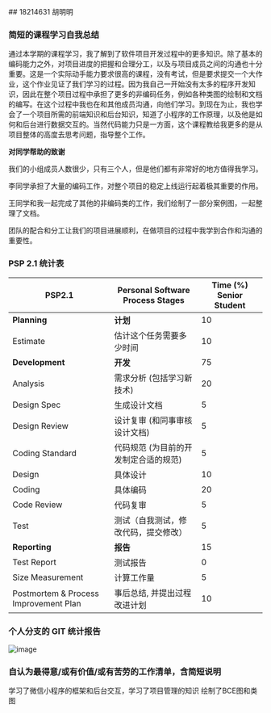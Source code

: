 ﻿﻿﻿﻿﻿﻿﻿## 18214631 胡明明### 简短的课程学习自我总结通过本学期的课程学习，我了解到了软件项目开发过程中的更多知识。除了基本的编码能力之外，对项目进度的把握和合理分工，以及与项目成员之间的沟通也十分重要。这是一个实际动手能力要求很高的课程，没有考试，但是要求提交一个大作业，这个作业见证了我们学习的过程。因为我自己一开始没有太多的程序开发知识，因此在整个项目过程中承担了更多的非编码任务，例如各种类图的绘制和文档的编写。在这个过程中我也在和其他成员沟通，向他们学习。到现在为止，我也学会了一个项目所需的前端知识和后台知识，知道了小程序的工作原理，以及他是如何和后台进行数据交互的。当然代码能力只是一方面，这个课程教给我更多的是从项目整体的高度去思考问题，指导整个工作。**对同学帮助的致谢**我们的小组成员人数很少，只有三个人，但是他们都有非常好的地方值得我学习。李同学承担了大量的编码工作，对整个项目的稳定上线运行起着极其重要的作用。王同学和我一起完成了其他的非编码类的工作，我们绘制了一部分案例图，一起整理了文档。团队的配合和分工让我们的项目进展顺利，在做项目的过程中我学到合作和沟通的重要性。### PSP 2.1 统计表 PSP2.1       | Personal Software Process Stages| Time (%) Senior Student |------------ | ------------------------------- | ----------------------- |**Planning** | **计划** | 10 |Estimate  | 估计这个任务需要多少时间 | 10 |**Development**  | **开发** | 75 |Analysis   | 需求分析 (包括学习新技术) | 20 |Design Spec| 生成设计文档 | 5 |Design Review| 设计复审 (和同事审核设计文档)| 5 |Coding Standard| 代码规范 (为目前的开发制定合适的规范)| 5 |Design|具体设计| 10 |Coding|具体编码| 20 |Code Review| 代码复审| 5 |Test|测试（自我测试，修改代码，提交修改）| 5 |**Reporting** | **报告** | 15 |Test Report | 测试报告 | 0 |Size Measurement | 计算工作量 |5 |Postmortem & Process Improvement Plan| 事后总结, 并提出过程改进计划 | 10 |### 个人分支的 GIT 统计报告![image](https://github.com/resisterdkdk/Mini-Program-for-used-books/raw/master/7_design/18214631.png)### 自认为最得意/或有价值/或有苦劳的工作清单，含简短说明学习了微信小程序的框架和后台交互，学习了项目管理的知识绘制了BCE图和类图